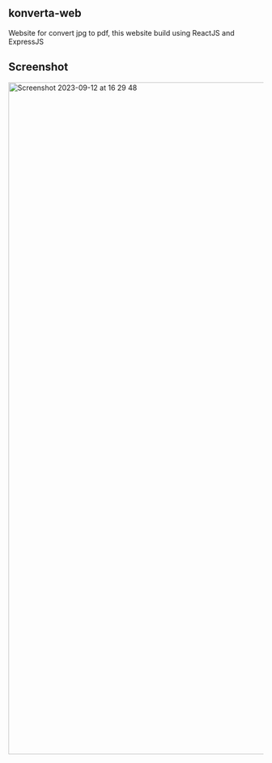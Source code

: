 ## konverta-web
Website for convert jpg to pdf, this website build using ReactJS and ExpressJS

## Screenshot
<img width="1326" alt="Screenshot 2023-09-12 at 16 29 48" src="https://github.com/dwiputrapurnawa/konverta-web/assets/44662864/c4f7875b-5e94-4b65-9ea8-bb68e54786d8">
